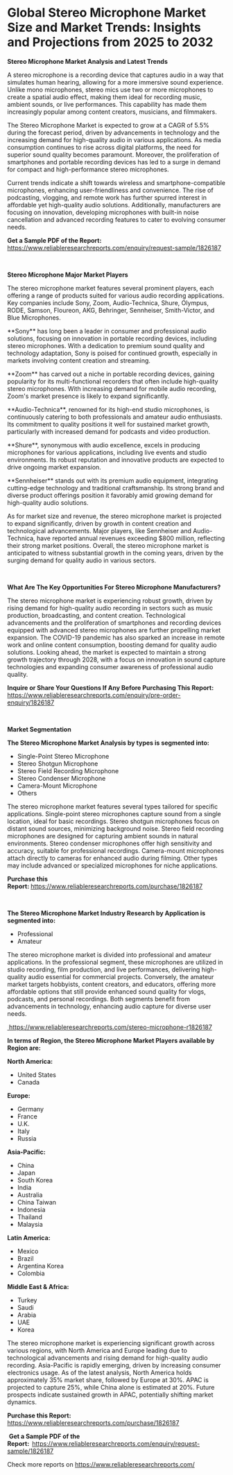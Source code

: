 <p><h1>Global Stereo Microphone Market Size and Market Trends: Insights and Projections from 2025 to 2032</h1></p><p><strong>Stereo Microphone Market Analysis and Latest Trends</strong></p>
<p><p>A stereo microphone is a recording device that captures audio in a way that simulates human hearing, allowing for a more immersive sound experience. Unlike mono microphones, stereo mics use two or more microphones to create a spatial audio effect, making them ideal for recording music, ambient sounds, or live performances. This capability has made them increasingly popular among content creators, musicians, and filmmakers.</p><p>The Stereo Microphone Market is expected to grow at a CAGR of 5.5% during the forecast period, driven by advancements in technology and the increasing demand for high-quality audio in various applications. As media consumption continues to rise across digital platforms, the need for superior sound quality becomes paramount. Moreover, the proliferation of smartphones and portable recording devices has led to a surge in demand for compact and high-performance stereo microphones.</p><p>Current trends indicate a shift towards wireless and smartphone-compatible microphones, enhancing user-friendliness and convenience. The rise of podcasting, vlogging, and remote work has further spurred interest in affordable yet high-quality audio solutions. Additionally, manufacturers are focusing on innovation, developing microphones with built-in noise cancellation and advanced recording features to cater to evolving consumer needs.</p></p>
<p><strong>Get a Sample PDF of the Report:&nbsp;</strong> <a href="https://www.reliableresearchreports.com/enquiry/request-sample/1826187?utm_campaign=2662&utm_medium=2&utm_source=Github&utm_content=ia&utm_term=09042025&utm_id=stereo-microphone">https://www.reliableresearchreports.com/enquiry/request-sample/1826187</a></p>
<p>&nbsp;</p>
<p><strong>Stereo Microphone Major Market Players</strong></p>
<p><p>The stereo microphone market features several prominent players, each offering a range of products suited for various audio recording applications. Key companies include Sony, Zoom, Audio-Technica, Shure, Olympus, RODE, Samson, Floureon, AKG, Behringer, Sennheiser, Smith-Victor, and Blue Microphones.</p><p>**Sony** has long been a leader in consumer and professional audio solutions, focusing on innovation in portable recording devices, including stereo microphones. With a dedication to premium sound quality and technology adaptation, Sony is poised for continued growth, especially in markets involving content creation and streaming.</p><p>**Zoom** has carved out a niche in portable recording devices, gaining popularity for its multi-functional recorders that often include high-quality stereo microphones. With increasing demand for mobile audio recording, Zoom's market presence is likely to expand significantly.</p><p>**Audio-Technica**, renowned for its high-end studio microphones, is continuously catering to both professionals and amateur audio enthusiasts. Its commitment to quality positions it well for sustained market growth, particularly with increased demand for podcasts and video production.</p><p>**Shure**, synonymous with audio excellence, excels in producing microphones for various applications, including live events and studio environments. Its robust reputation and innovative products are expected to drive ongoing market expansion.</p><p>**Sennheiser** stands out with its premium audio equipment, integrating cutting-edge technology and traditional craftsmanship. Its strong brand and diverse product offerings position it favorably amid growing demand for high-quality audio solutions.</p><p>As for market size and revenue, the stereo microphone market is projected to expand significantly, driven by growth in content creation and technological advancements. Major players, like Sennheiser and Audio-Technica, have reported annual revenues exceeding $800 million, reflecting their strong market positions. Overall, the stereo microphone market is anticipated to witness substantial growth in the coming years, driven by the surging demand for quality audio in various sectors.</p></p>
<p>&nbsp;</p>
<p><strong>What Are The Key Opportunities For Stereo Microphone Manufacturers?</strong></p>
<p><p>The stereo microphone market is experiencing robust growth, driven by rising demand for high-quality audio recording in sectors such as music production, broadcasting, and content creation. Technological advancements and the proliferation of smartphones and recording devices equipped with advanced stereo microphones are further propelling market expansion. The COVID-19 pandemic has also sparked an increase in remote work and online content consumption, boosting demand for quality audio solutions. Looking ahead, the market is expected to maintain a strong growth trajectory through 2028, with a focus on innovation in sound capture technologies and expanding consumer awareness of professional audio quality.</p></p>
<p><strong>Inquire or Share Your Questions If Any Before Purchasing This Report:</strong> <a href="https://www.reliableresearchreports.com/enquiry/pre-order-enquiry/1826187?utm_campaign=2662&utm_medium=2&utm_source=Github&utm_content=ia&utm_term=09042025&utm_id=stereo-microphone">https://www.reliableresearchreports.com/enquiry/pre-order-enquiry/1826187</a></p>
<p>&nbsp;</p>
<p><strong>Market Segmentation</strong></p>
<p><strong>The Stereo Microphone Market Analysis by types is segmented into:</strong></p>
<p><ul><li>Single-Point Stereo Microphone</li><li>Stereo Shotgun Microphone</li><li>Stereo Field Recording Microphone</li><li>Stereo Condenser Microphone</li><li>Camera-Mount Microphone</li><li>Others</li></ul></p>
<p><p>The stereo microphone market features several types tailored for specific applications. Single-point stereo microphones capture sound from a single location, ideal for basic recordings. Stereo shotgun microphones focus on distant sound sources, minimizing background noise. Stereo field recording microphones are designed for capturing ambient sounds in natural environments. Stereo condenser microphones offer high sensitivity and accuracy, suitable for professional recordings. Camera-mount microphones attach directly to cameras for enhanced audio during filming. Other types may include advanced or specialized microphones for niche applications.</p></p>
<p><strong>Purchase this Report:&nbsp;</strong><a href="https://www.reliableresearchreports.com/purchase/1826187?utm_campaign=2662&utm_medium=2&utm_source=Github&utm_content=ia&utm_term=09042025&utm_id=stereo-microphone">https://www.reliableresearchreports.com/purchase/1826187</a></p>
<p>&nbsp;</p>
<p><strong>The Stereo Microphone Market Industry Research by Application is segmented into:</strong></p>
<p><ul><li>Professional</li><li>Amateur</li></ul></p>
<p><p>The stereo microphone market is divided into professional and amateur applications. In the professional segment, these microphones are utilized in studio recording, film production, and live performances, delivering high-quality audio essential for commercial projects. Conversely, the amateur market targets hobbyists, content creators, and educators, offering more affordable options that still provide enhanced sound quality for vlogs, podcasts, and personal recordings. Both segments benefit from advancements in technology, enhancing audio capture for diverse user needs.</p></p>
<p><a href="https://www.reliableresearchreports.com/stereo-microphone-r1826187?utm_campaign=2662&utm_medium=2&utm_source=Github&utm_content=ia&utm_term=09042025&utm_id=stereo-microphone">&nbsp;https://www.reliableresearchreports.com/stereo-microphone-r1826187</a></p>
<p><strong>In terms of Region, the Stereo Microphone Market Players available by Region are:</strong></p>
<p>
    <p> <strong> North America: </strong>
        <ul>
            <li>United States</li>
            <li>Canada</li>
        </ul>
        </p> 
    <p> <strong> Europe: </strong>
        <ul>
            <li>Germany</li>
            <li>France</li>
            <li>U.K.</li>
            <li>Italy</li>
            <li>Russia</li>
        </ul>
        </p> 
    <p> <strong> Asia-Pacific: </strong>
        <ul>
            <li>China</li>
            <li>Japan</li>
            <li>South Korea</li>
            <li>India</li>
            <li>Australia</li>
            <li>China Taiwan</li>
            <li>Indonesia</li>
            <li>Thailand</li>
            <li>Malaysia</li>
        </ul>
        </p> 
    <p> <strong> Latin America: </strong>
        <ul>
            <li>Mexico</li>
            <li>Brazil</li>
            <li>Argentina Korea</li>
            <li>Colombia</li>
        </ul>
        </p> 
    <p> <strong> Middle East & Africa: </strong>
        <ul>
            <li>Turkey</li>
            <li>Saudi</li>
            <li>Arabia</li>
            <li>UAE</li>
            <li>Korea</li>
        </ul>
    </p>
    </p>
<p><p>The stereo microphone market is experiencing significant growth across various regions, with North America and Europe leading due to technological advancements and rising demand for high-quality audio recording. Asia-Pacific is rapidly emerging, driven by increasing consumer electronics usage. As of the latest analysis, North America holds approximately 35% market share, followed by Europe at 30%. APAC is projected to capture 25%, while China alone is estimated at 20%. Future prospects indicate sustained growth in APAC, potentially shifting market dynamics.</p></p>
<p><strong>Purchase this Report: </strong><a href="https://www.reliableresearchreports.com/purchase/1826187?utm_campaign=2662&utm_medium=2&utm_source=Github&utm_content=ia&utm_term=09042025&utm_id=stereo-microphone">https://www.reliableresearchreports.com/purchase/1826187</a></p>
<p>&nbsp;<strong>Get a Sample PDF of the Report:&nbsp;&nbsp;</strong><a href="https://www.reliableresearchreports.com/enquiry/request-sample/1826187?utm_campaign=2662&utm_medium=2&utm_source=Github&utm_content=ia&utm_term=09042025&utm_id=stereo-microphone">https://www.reliableresearchreports.com/enquiry/request-sample/1826187</a></p>
<p><strong></strong></p>
<p>Check more reports on <a href="https://www.reliableresearchreports.com/?utm_campaign=2662&utm_medium=2&utm_source=Github&utm_content=ia&utm_term=09042025&utm_id=stereo-microphone">https://www.reliableresearchreports.com/</a></p>